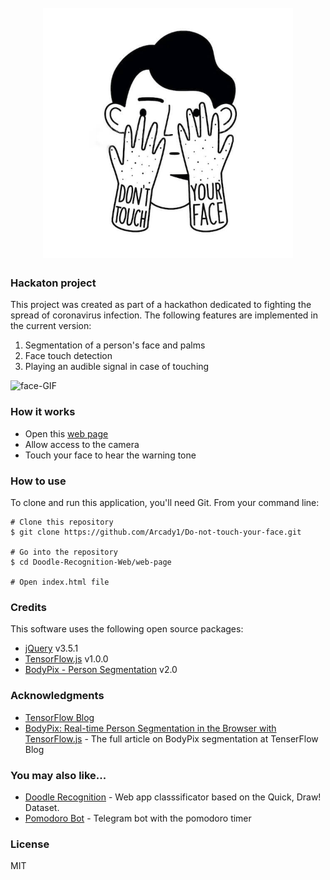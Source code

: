 <h1 align="center">
  <br>
  <a href="https://do-not-touch-you-face.glitch.me/" target="_blank"><img src="./web-page/icon/touch-face.jpg" alt="Do-not-touch-your-face" width="400px"></a>
</h1>

### Hackaton project
This project was created as part of a hackathon dedicated to fighting the spread of coronavirus infection. 
The following features are implemented in the current version:
1) Segmentation of a person's face and palms
2) Face touch detection
3) Playing an audible signal in case of touching

![face-GIF](https://github.com/Arcady1/Do-not-touch-your-face/blob/develop-video-test/web-page/icon/v2.gif)

### How it works
* Open this [web page][1]
* Allow access to the camera
* Touch your face to hear the warning tone

### How to use

To clone and run this application, you'll need Git. From your command line:

```
# Clone this repository
$ git clone https://github.com/Arcady1/Do-not-touch-your-face.git

# Go into the repository
$ cd Doodle-Recognition-Web/web-page

# Open index.html file
```

### Credits
This software uses the following open source packages:

* [jQuery][2] v3.5.1
* [TensorFlow.js][3] v1.0.0
* [BodyPix - Person Segmentation][4] v2.0

### Acknowledgments
* [TensorFlow Blog](https://blog.tensorflow.org/search?label=TensorFlow.js&max-results=20)<br>
* [BodyPix: Real-time Person Segmentation in the Browser with TensorFlow.js](https://blog.tensorflow.org/2019/11/updated-bodypix-2.html) - The full article on BodyPix segmentation at TenserFlow Blog<br>

### You may also like...
* [Doodle Recognition](https://github.com/Arcady1/Doodle-Recognition-Web) - Web app classsificator based on the Quick, Draw! Dataset.
* [Pomodoro Bot](https://github.com/Arcady1/Telegram-Pomodoro-Bot) - Telegram bot with the pomodoro timer

### License
MIT

[1]: https://do-not-touch-you-face.glitch.me/
[2]: https://github.com/jquery/jquery
[3]: https://github.com/tensorflow/tfjs
[4]: https://github.com/tensorflow/tfjs-models/tree/master/body-pix
